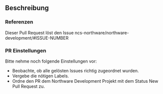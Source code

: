## Beschreibung

### Referenzen
Dieser Pull Request löst den Issue ncs-northware/northware-development/#ISSUE-NUMBER

### PR Einstellungen
Bitte nehme noch folgende Einstellungen vor:
- Beobachte, ob alle gelösten Issues richtig zugeordnet wurden.
- Vergebe die nötigen Labels.
- Ordne den PR dem Northware Development Projekt mit dem Status New Pull Request zu.
